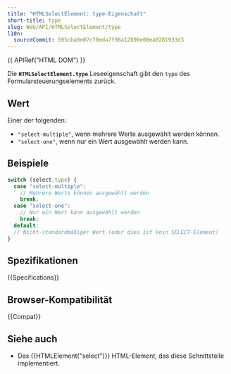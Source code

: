 ```yaml
---
title: "HTMLSelectElement: type-Eigenschaft"
short-title: type
slug: Web/API/HTMLSelectElement/type
l10n:
  sourceCommit: 595cba0e07c70eda7f08a12890e00ea0281933d3
---
```


{{ APIRef("HTML DOM") }}

Die **`HTMLSelectElement.type`** Leseeigenschaft gibt den `type` des Formularsteuerungselements zurück.

## Wert

Einer der folgenden:

- `"select-multiple"`, wenn mehrere Werte ausgewählt werden können.
- `"select-one"`, wenn nur ein Wert ausgewählt werden kann.

## Beispiele

```js
switch (select.type) {
  case "select-multiple":
    // Mehrere Werte können ausgewählt werden
    break;
  case "select-one":
    // Nur ein Wert kann ausgewählt werden
    break;
  default:
  // Nicht-standardmäßiger Wert (oder dies ist kein SELECT-Element)
}
```

## Spezifikationen

{{Specifications}}

## Browser-Kompatibilität

{{Compat}}

## Siehe auch

- Das {{HTMLElement("select")}} HTML-Element, das diese Schnittstelle implementiert.
